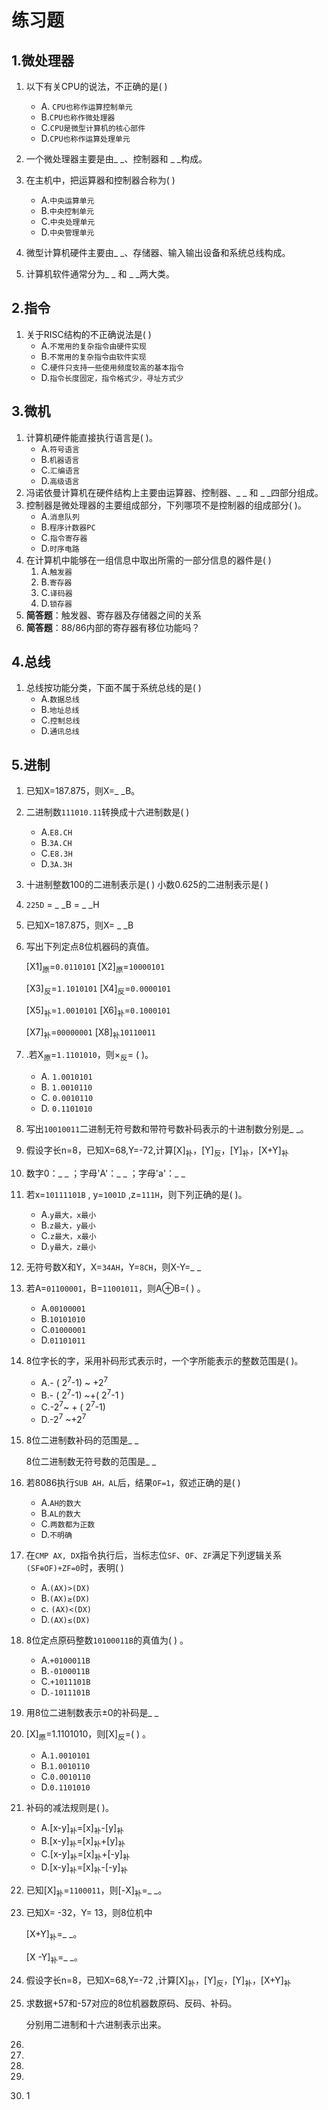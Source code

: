 # 练习题

## 1.微处理器

1. 以下有关CPU的说法，不正确的是( )

	- A. `CPU也称作运算控制单元`
	- B.`CPU也称作微处理器`
	- C.`CPU是微型计算机的核心部件`
	- D.`CPU也称作运算处理单元`
2. 一个微处理器主要是由_   _、控制器和  _   _构成。
3. 在主机中，把运算器和控制器合称为( )
   - A.`中央运算单元`
   - B.`中央控制单元`
   - C.`中央处理单元`
   - D.`中央管理单元`
4. 微型计算机硬件主要由_   _、存储器、输入输出设备和系统总线构成。
5. 计算机软件通常分为_   _ 和 _   _两大类。

## 2.指令

1. 关于RISC结构的不正确说法是( )
   - A.`不常用的复杂指令由硬件实现`
   - B.`不常用的复杂指令由软件实现`
   - C.`硬件只支持一些使用频度较高的基本指令`
   - D.`指令长度固定，指令格式少，寻址方式少`

## 3.微机

1. 计算机硬件能直接执行语言是( )。
   - A.`符号语言`
   - B.`机器语言`
   - C.`汇编语言`
   - D.`高级语言`
2. 冯诺依曼计算机在硬件结构上主要由运算器、控制器、_   _ 和 _   _四部分组成。
3. 控制器是微处理器的主要组成部分，下列哪项不是控制器的组成部分( )。
   - A.`消息队列`
   - B.`程序计数器PC`
   - C.`指令寄存器`
   - D.`时序电路`
4. 在计算机中能够在一组信息中取出所需的一部分信息的器件是( )
   1. A.`触发器`
   2. B.`寄存器`
   3. C.`译码器`
   4. D.`锁存器`
5. **简答题**：触发器、寄存器及存储器之间的关系 
6. **简答题**：88/86内部的寄存器有移位功能吗？ 

## 4.总线

1. 总线按功能分类，下面不属于系统总线的是( )
   - A.`数据总线`
   - B.`地址总线`
   - C.`控制总线`
   - D.`通讯总线`

## 5.进制

1. 已知X=187.875，则X=_   _B。

2. 二进制数`111010.11`转换成十六进制数是( )
   
   - A.`E8.CH`
   - B.`3A.CH`
   - C.`E8.3H`
   - D.`3A.3H`
   
3. 十进制整数100的二进制表示是( )
   小数0.625的二进制表示是( )

4. `225D` = _   _B =  _   _H

5. 已知X=187.875，则X= _  _B

6. 写出下列定点8位机器码的真值。 

   [X1]<sub>原</sub>=`0.0110101` [X2]<sub>原</sub>=`10000101`

   [X3]<sub>反</sub>=`1.1010101` [X4]<sub>反</sub>=`0.0000101`

   [X5]<sub>补</sub>=`1.0010101` [X6]<sub>补</sub>=`0.1000101`

   [X7]<sub>补</sub>=`00000001`  [X8]<sub>补</sub>`10110011`

7. .若X<sub>原</sub>=`1.1101010`，则×<sub>反</sub>= ( )。
   - A. `1.0010101`
   - B. `1.0010110`
   - C. `0.0010110`
   - D. `0.1101010`

8. 写出`10010011`二进制无符号数和带符号数补码表示的十进制数分别是_   _。

9. 假设字长n=8，已知X=68,Y=-72,计算[X]<sub>补</sub>，[Y]<sub>反</sub>，[Y]<sub>补</sub>，[X+Y]<sub>补</sub> 

10. 数字0：_  _ ；字母'A'：_   _ ；字母'a'：_   _

11. 若x=`10111101B` , y=`1001D` ,z=`111H`，则下列正确的是( )。

    - A.`y最大，x最小`
    - B.`z最大，y最小`
    - C.`z最大，x最小`
    - D.`y最大，z最小`


12. 无符号数X和Y，X=`34AH`，Y=`8CH`，则X-Y=_   _

13. 若A=`01100001`，B=`11001011`，则A⊕B=( ) 。


    - A.`00100001`
    - B.`10101010`
    - C.`01000001`
    - D.`01101011`

14. 8位字长的字，采用补码形式表示时，一个字所能表示的整数范围是( )。

    - A.- ( 2<sup>7</sup>-1) ~ +2<sup>7</sup>
    - B.- ( 2<sup>7</sup>-1) ~+( 2<sup>7</sup>-1 )
    - C.-2<sup>7</sup>~ + ( 2<sup>7</sup>-1)
    - D.-2<sup>7</sup> ~+2<sup>7</sup>

15. 8位二进制数补码的范围是_   _

    8位二进制数无符号数的范围是_   _

16. 若8086执行`SUB AH，AL`后，结果`OF=1`，叙述正确的是( )


    - A.`AH的数大`
    - B.`AL的数大`
    - C.`两数都为正数`
    - D.`不明确`

17. 在`CMP AX, DX`指令执行后，当标志位`SF`、`OF`、`ZF`满足下列逻辑关系`(SF⊕OF)+ZF=0`时，表明( )


    - A.`(AX)>(DX)`
    - B.`(AX)≥(DX)`
    - c. `(AX)<(DX)`
    - D.`(AX)≤(DX)`

18. 8位定点原码整数`10100011B`的真值为( ) 。


    - A.`+0100011B`
    - B.`-0100011B`
    - C.`+1011101B`
    - D.`-1011101B`


19. 用8位二进制数表示±0的补码是_ _

20. [X]<sub>原</sub>=1.1101010，则[X]<sub>反</sub>=( ) 。

    - A.`1.0010101`
    - B.`1.0010110`
    - C.`0.0010110`
    - D.`0.1101010`

21. 补码的减法规则是( )。

    - A.[x-y]<sub>补</sub>=[x]<sub>补</sub>-[y]<sub>补</sub>
    - B.[x-y]<sub>补</sub>=[x]<sub>补</sub>+[y]<sub>补</sub>
    - C.[x-y]<sub>补</sub>=[x]<sub>补</sub>+[-y]<sub>补</sub>
    - D.[x-y]<sub>补</sub>=[x]<sub>补</sub>-[-y]<sub>补</sub>

22. 已知[X]<sub>补</sub>=`1100011`，则[-X]<sub>补</sub>=_ _。

23. 已知X= -32，Y= 13，则8位机中

    [X+Y]<sub>补</sub>=_ _。

    [X -Y]<sub>补</sub>=_ _。

24. 假设字长n=8，已知X=68,Y=-72 ,计算[X]<sub>补</sub>，[Y]<sub>反</sub>，[Y]<sub>补</sub>，[X+Y]<sub>补</sub>

25. 求数据+57和-57对应的8位机器数原码、反码、补码。

    分别用二进制和十六进制表示出来。

26. 

27. 

28. 

29. 

30. 1
